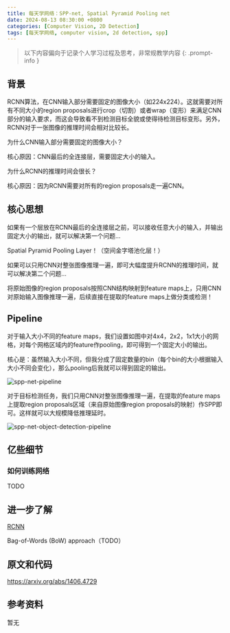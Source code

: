 ```yaml
---
title: 每天学网络：SPP-net, Spatial Pyramid Pooling net
date: 2024-08-13 08:30:00 +0800
categories: [Computer Vision, 2D Detection]
tags: [每天学网络, computer vision, 2d detection, spp]
---
```


> 以下内容偏向于记录个人学习过程及思考，非常规教学内容
{: .prompt-info }

## 背景

RCNN算法，在CNN输入部分需要固定的图像大小（如224x224）。这就需要对所有不同大小的region proposals进行crop（切割）或者wrap（变形）来满足CNN部分的输入要求，而这会导致看不到检测目标全貌或使得待检测目标变形。另外，RCNN对于一张图像的推理时间会相对比较长。

为什么CNN输入部分需要固定的图像大小？

核心原因：CNN最后的全连接层，需要固定大小的输入。

为什么RCNN的推理时间会很长？

核心原因：因为RCNN需要对所有的region proposals走一遍CNN。

## 核心思想

如果有一个层放在RCNN最后的全连接层之前，可以接收任意大小的输入，并输出固定大小的输出，就可以解决第一个问题...

Spatial Pyramid Pooling Layer！（空间金字塔池化层！）

如果可以只用CNN对整张图像推理一遍，即可大幅度提升RCNN的推理时间，就可以解决第二个问题...

将原始图像的region proposals按照CNN结构映射到feature maps上，只用CNN对原始输入图像推理一遍，后续直接在提取的feature maps上做分类或检测！

## Pipeline

对于输入大小不同的feature maps，我们设置如图中对4x4，2x2，1x1大小的网格，对每个网格区域内的feature作pooling，即可得到一个固定大小的输出。

核心是：虽然输入大小不同，但我分成了固定数量的bin（每个bin的大小根据输入大小不同会变化），那么pooling后我就可以得到固定的输出。

![spp-net-pipeline](../assets/img/spp-net-pipeline.png)

对于目标检测任务，我们只用CNN对整张图像推理一遍，在提取的feature maps上提取region proposals区域（来自原始图像region proposals的映射）作SPP即可。这样就可以大规模降低推理延时。

![spp-net-object-detection-pipeline](../assets/img/spp-net-object-detection-pipeline.png)

## 亿些细节

### 如何训练网络

TODO

## 进一步了解

[RCNN](https://yinghao.info/posts/rcnn/ "RCNN")

Bag-of-Words (BoW) approach（TODO）

## 原文和代码

<https://arxiv.org/abs/1406.4729>

## 参考资料

暂无